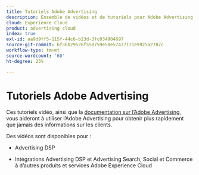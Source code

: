 ```yaml
---
title: Tutoriels Adobe Advertising
description: Ensemble de vidéos et de tutoriels pour Adobe Advertising.
cloud: Experience Cloud
product: advertising cloud
index: true
exl-id: aa9d9ff5-115f-44c6-b23d-3fc034904697
source-git-commit: bf36b29526f550759e58e57477171e9925a2787c
workflow-type: tm+mt
source-wordcount: '60'
ht-degree: 25%

---
```


# Tutoriels Adobe Advertising

Ces tutoriels vidéo, ainsi que la [documentation sur l’Adobe Advertising](https://experienceleague.adobe.com/docs/advertising-cloud.html), vous aideront à utiliser l’Adobe Advertising pour obtenir plus rapidement que jamais des informations sur les clients.

Des vidéos sont disponibles pour :

* Advertising DSP

* Intégrations Advertising DSP et Advertising Search, Social et Commerce à d’autres produits et services Adobe Experience Cloud

<!--
See other -learn tutorials landing pages to get ideas for additional content
-->
